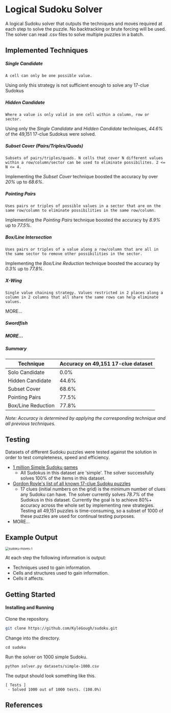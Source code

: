 # Logical Sudoku Solver


A logical Sudoku solver that outputs the techniques and moves required at each step to solve the puzzle. No backtracking or brute forcing will be used. The solver can read .csv files to solve multiple puzzles in a batch.



## Implemented Techniques ##



##### Single Candidate #####

```
A cell can only be one possible value.
```

Using only this strategy is not sufficient enough to solve any 17-clue Sudokus



##### Hidden Candidate ###

```
Where a value is only valid in one cell within a column, row or sector. 
```

Using only the *Single Candidate* and *Hidden Candidate* techniques, *44.6%* of the 49,151 17-clue Sudokus were solved.



##### Subset Cover (Pairs/Triples/Quads) #####

``` 
Subsets of pairs/triples/quads. N cells that cover N different values within a row/column/sector can be used to eliminate possibilites. 2 <= N <= 4.
```

 Implementing the *Subset Cover* technique boosted the accuracy by over *20%* up to *68.6%*.



##### Pointing Pairs #####

```
Uses pairs or triples of possible values in a sector that are on the same row/column to eliminate possibilities in the same row/column.
```

Implementing the *Pointing Pairs* technique boosted the accuracy by *8.9%* up to *77.5%*. 



##### Box/Line Intersection #####

``` 
Uses pairs or triples of a value along a row/column that are all in the same sector to remove other possibilities in the sector.
```

Implementing the *Box/Line Reduction* technique boosted the accuracy by *0.3%* up to *77.8%*.



##### X-Wing #####

``` 
Single value chaining strategy. Values restricted in 2 places along a column in 2 columns that all share the same rows can help eliminate values.
```

MORE...



##### Swordfish #####



##### MORE... #####



##### Summary #####

| Technique          | Accuracy on 49,151 17-clue dataset |
| ------------------ | ---------------------------------- |
| Solo Candidate     | 0.0%                               |
| Hidden Candidate   | 44.6%                              |
| Subset Cover       | 68.6%                              |
| Pointing Pairs     | 77.5%                              |
| Box/Line Reduction | 77.8%                              |

*Note: Accuracy is determined by applying the corresponding technique and all previous techniques.*



## Testing ##



Datasets of different Sudoku puzzles were tested against the solution in order to test completeness, speed and efficiency.

- [1 million Simple Sudoku games][1]
  - All Sudokus in this dataset are 'simple'. The solver successfully solves 100% of the items in this dataset.
- [Gordon Royle's list of all known 17-clue Sudoku puzzles][2]
  - 17 clues (initial numbers on the grid) is the minimum number of clues any Sudoku can have. The solver currently solves *78.7%* of the Sudokus in this dataset. Currently the goal is to achieve 80%+ accuracy across the whole set by implementing new strategies. Testing all 49,151 puzzles is time-consuming, so a subset of 1000 of these puzzles are used for continual testing purposes.
- MORE...



## Example Output



<img src="/home/kyle/Pictures/sudoku-moves-1.png" alt="sudoku-moves-1" style="zoom: 67%;" />



At each step the following information is output:

* Techniques used to gain information.
* Cells and structures used to gain information.
* Cells it affects.



## Getting Started ##



#### Installing and Running ####

Clone the repository.

``` bash
git clone https://github.com/KyleGough/sudoku.git
```



Change into the directory.

``` git
cd sudoku
```



Run the solver on 1000 simple Sudoku.

``` git
python solver.py datasets/simple-1000.csv
```



The output should look something like this.

```
[ Tests ]
 - Solved 1000 out of 1000 tests. (100.0%)
```



## References ##

[1]: https://www.kaggle.com/bryanpark/sudoku	"1,000,000 Sudoku"
[2]: http://staffhome.ecm.uwa.edu.au/~00013890/sudokumin.php	"17-Clue Sudokus"